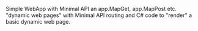 Simple WebApp with Minimal API an app.MapGet, app.MapPost etc.
"dynamic web pages" with Minimal API routing and C# code to "render" a basic dynamic web page.

